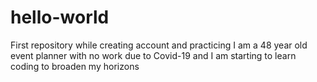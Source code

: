 # hello-world
First repository while creating account and practicing
I am a 48 year old event planner with no work due to Covid-19 and I am starting to learn coding to broaden my horizons
